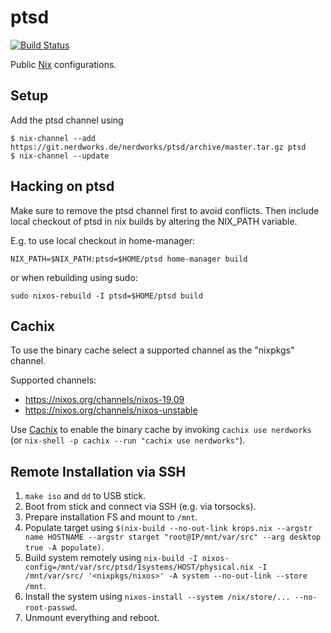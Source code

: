 # ptsd

[![Build Status](https://ci.nerdworks.de/api/badges/nerdworks/ptsd/status.svg)](https://ci.nerdworks.de/nerdworks/ptsd)

Public [Nix](https://nixos.org/nix/) configurations.


## Setup

Add the ptsd channel using

```console
$ nix-channel --add https://git.nerdworks.de/nerdworks/ptsd/archive/master.tar.gz ptsd
$ nix-channel --update
```

## Hacking on ptsd

Make sure to remove the ptsd channel first to avoid conflicts.
Then include local checkout of ptsd in nix builds by altering the NIX\_PATH variable.

E.g. to use local checkout in home-manager:

```console
NIX_PATH=$NIX_PATH:ptsd=$HOME/ptsd home-manager build
```

or when rebuilding using sudo:

```console
sudo nixos-rebuild -I ptsd=$HOME/ptsd build
```


## Cachix

To use the binary cache select a supported channel as the "nixpkgs" channel.

Supported channels:
* https://nixos.org/channels/nixos-19.09
* https://nixos.org/channels/nixos-unstable

Use [Cachix](https://cachix.org/) to enable the binary cache by invoking 
`cachix use nerdworks` (or `nix-shell -p cachix --run "cachix use nerdworks"`).


## Remote Installation via SSH

1. `make iso` and `dd` to USB stick.
2. Boot from stick and connect via SSH (e.g. via torsocks).
3. Prepare installation FS and mount to `/mnt`.
3. Populate target using `$(nix-build --no-out-link krops.nix --argstr name HOSTNAME --argstr starget "root@IP/mnt/var/src" --arg desktop true -A populate)`.
4. Build system remotely using `nix-build -I nixos-config=/mnt/var/src/ptsd/1systems/HOST/physical.nix -I /mnt/var/src/ '<nixpkgs/nixos>' -A system --no-out-link --store /mnt`.
5. Install the system using `nixos-install --system /nix/store/... --no-root-passwd`.
6. Unmount everything and reboot.
